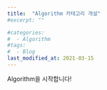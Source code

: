 ```yaml
---
title:  "Algorithm 카테고리 개설"
#excerpt: ""

#categories:
#  - Algorithm
#tags:
#  - Blog
last_modified_at: 2021-03-15
---
```


Algorithm을 시작합니다!

